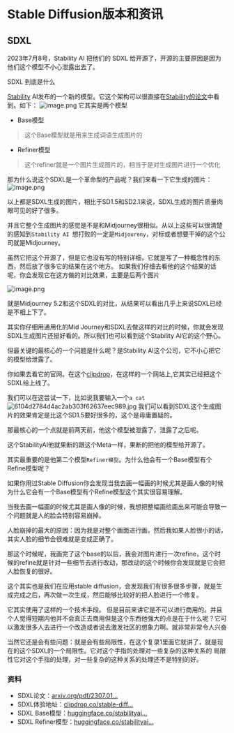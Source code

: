 # Stable Diffusion版本和资讯

## SDXL

2023年7月8号，Stability AI 把他们的 SDXL 给开源了，开源的主要原因是因为他们这个模型不小心泄露出去了。

SDXL 到底是什么

[Stability](https://stability.ai/) AI发布的一个新的模型。它这个架构可以很直接在[Stability的论文](https://arxiv.org/pdf/2307.01952.pdf)中看到。如下： ![image.png](https://p3-juejin.byteimg.com/tos-cn-i-k3u1fbpfcp/fe8bb2f5c3db419ab43d3e7d6de4c25f~tplv-k3u1fbpfcp-zoom-in-crop-mark:1512:0:0:0.awebp) 它其实是两个模型

- Base模型

> 这个Base模型就是用来生成词语生成图片的

- Refiner模型

> 这个refiner就是一个图片生成图片的，相当于是对生成图片进行一个优化

那为什么说这个SDXL是一个革命型的产品呢？我们来看一下它生成的图片： ![image.png](https://p3-juejin.byteimg.com/tos-cn-i-k3u1fbpfcp/063739a1f47b4a048296bc558efb07b0~tplv-k3u1fbpfcp-zoom-in-crop-mark:1512:0:0:0.awebp)

以上都是SDXL生成的图片，相比于SD1.5和SD2.1来说，SDXL生成的图片质量肉眼可见的好了很多。

并且它整个生成图片的感觉是不是和Midjourney很相似。从以上这些可以很清楚的感知到`Stability AI `想打败的一定是`Midjoureny`，对标或者想要干掉的这个公司就是Midjourney。

虽然它把这个开源了，但是它也没有写的特别详细，它就是写了一种概念性的东西，然后放了很多它的结果在这个地方。 如果我们仔细去看他的这个结果的话呢，你会发现它在这方做的对比效果，主要是后两个图片 

![image.png](https://p3-juejin.byteimg.com/tos-cn-i-k3u1fbpfcp/418176031da04628ac8039ca9ea48627~tplv-k3u1fbpfcp-zoom-in-crop-mark:1512:0:0:0.awebp)



就是Midjourney 5.2和这个SDXL的对比，从结果可以看出几乎上来说SDXL已经是不相上下了。

其实你仔细用通用化的Mid Journey和SDXL去做这样的对比的时候，你就会发现SDXL生成图片还挺好看的。所以我们也可以看到这个Stability AI它的这个野心。 

但最关键的最核心的一个问题是什么呢？是Stability AI这个公司，它不小心把它的模型给泄露了。

你如果去看它的官网。在这个[clipdrop](https://clipdrop.co/)，在这样的一个网站上,它其实已经把这个SDXL给上线了。 

我们可以在这尝试一下，比如说我要输入一个`a cat` ![6104d2784d4ac2ab303f62637eec989.jpg](https://p3-juejin.byteimg.com/tos-cn-i-k3u1fbpfcp/7c6208dfe3f549aa9cc3bf88d43be1eb~tplv-k3u1fbpfcp-zoom-in-crop-mark:1512:0:0:0.awebp) 我们可以看到SDXL这个生成图片的效果肯定是比这个SD1.5要好很多的，这个是毋庸置疑的。

那最核心的一个点就是前两天前，他这个模型被泄露了，泄露了之后呢。

这个StabilityAI他就果断的跟这个Meta一样，果断的把他的模型给开源了。

其实最重要的是他第二个模型`Refiner模型`。为什么他会有一个Base模型有个Refine模型呢？

如果你用过Stable Diffusion你会发现当我去画一幅画的时候尤其是画人像的时候为什么它会有一个Base模型有个Refine模型这个其实很容易理解。

当我去画一幅画的时候尤其是画人像的时候，我想把整幅画给画出来可能会导致一个问题就是人的脸会特别容易崩掉。

人脸崩掉的最大的原因：因为我是对整个画面进行画，然后我如果人脸很小的话，其实人脸的细节会很难就是变成正确了。

那这个时候呢，我画完了这个base的以后，我会对图片进行一次refine，这个时候的refine就是针对一些细节去进行改动，那改动的这个时候你会发现就是它会把人脸恢复的很好。

这个其实也是我们在应用stable diffusion，会发现我们有很多很多步骤，就是生成完成之后，再次做一次生成，然后能够比较好的把人脸进行一个修复。

它其实使用了这样的一个技术手段。 但是目前来讲它是不可以进行商用的。并且个人觉得短期内他并不会真正去商用但是这个东西他强大的点是在于什么呢？它可以激发很多人去进行一个改造或者说去激发社区的想象力啊。就非常非常令人兴奋

当然它还是会有些问题：就是会有些局限性，在这个复录1里面它就讲了，就是现在的这个SDXL的一个局限性。它对这个手指的处理对一些复杂的这种关系的 局限性它对这个手指的处理，对一些复杂的这种关系的处理还不是特别的好。

### 资料

- SDXL论文：[arxiv.org/pdf/2307.01…](https://arxiv.org/pdf/2307.01952.pdf)
- SDXL体验地址：[clipdrop.co/stable-diff…](https://clipdrop.co/stable-diffusion)
- SDXL Base模型：[huggingface.co/stabilityai…](https://huggingface.co/stabilityai/stable-diffusion-xl-base-0.9)
- SDXL Refiner模型：[huggingface.co/stabilityai…](https://huggingface.co/stabilityai/stable-diffusion-xl-refiner-0.9)